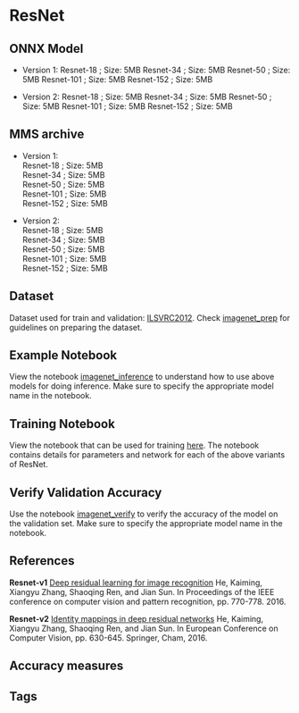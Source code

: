 # ResNet
<!-- add a description -->

## ONNX Model
<!-- Consider using a table for these -->
* Version 1:
 Resnet-18 ; Size: 5MB
 Resnet-34 ; Size: 5MB
 Resnet-50 ; Size: 5MB
 Resnet-101 ; Size: 5MB
 Resnet-152 ; Size: 5MB

* Version 2:
  Resnet-18 ; Size: 5MB
 Resnet-34 ; Size: 5MB
 Resnet-50 ; Size: 5MB
 Resnet-101 ; Size: 5MB
 Resnet-152 ; Size: 5MB



## MMS archive
* Version 1:   
 Resnet-18 ; Size: 5MB  
 Resnet-34 ; Size: 5MB  
 Resnet-50 ; Size: 5MB  
 Resnet-101 ; Size: 5MB  
 Resnet-152 ; Size: 5MB  
 
* Version 2:  
  Resnet-18 ; Size: 5MB  
 Resnet-34 ; Size: 5MB  
 Resnet-50 ; Size: 5MB  
 Resnet-101 ; Size: 5MB  
 Resnet-152 ; Size: 5MB


## Dataset
Dataset used for train and validation: [ILSVRC2012](http://www.image-net.org/challenges/LSVRC/2012/). Check [imagenet_prep](../imagenet_prep.md) for guidelines on preparing the dataset.

## Example Notebook
View the notebook [imagenet_inference](../imagenet_inference.ipynb) to understand how to use above models for doing inference. Make sure to specify the appropriate model name in the notebook.

## Training Notebook
View the notebook that can be used for training [here](train_resnet.ipynb). The notebook contains details for parameters and network for each of the above variants of ResNet.

## Verify Validation Accuracy
Use the notebook [imagenet_verify](../imagenet_verify.ipynb) to verify the accuracy of the model on the validation set. Make sure to specify the appropriate model name in the notebook.


## References
**Resnet-v1**
[Deep residual learning for image recognition](https://arxiv.org/abs/1512.03385)
 He, Kaiming, Xiangyu Zhang, Shaoqing Ren, and Jian Sun. In Proceedings of the IEEE conference on computer vision and pattern recognition, pp. 770-778. 2016.

**Resnet-v2**
[Identity mappings in deep residual networks](https://arxiv.org/abs/1603.05027)
He, Kaiming, Xiangyu Zhang, Shaoqing Ren, and Jian Sun.
In European Conference on Computer Vision, pp. 630-645. Springer, Cham, 2016.

## Accuracy measures

## Tags
